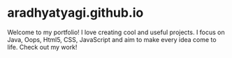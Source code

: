 # aradhyatyagi.github.io
Welcome to my portfolio! I love creating cool and useful projects. I focus on Java, Oops, Html5, CSS, JavaScript and aim to make every idea come to life. Check out my work!
